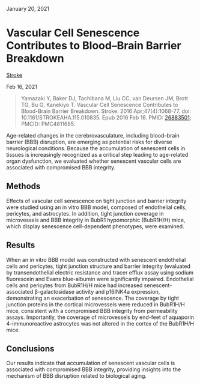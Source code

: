 January 20, 2021

# Vascular Cell Senescence Contributes to Blood–Brain Barrier Breakdown

[Stroke](https://www.ahajournals.org/doi/10.1161/STROKEAHA.115.010835)

Feb 16, 2021

> Yamazaki Y, Baker DJ, Tachibana M, Liu CC, van Deursen JM, Brott TG, Bu G,
> Kanekiyo T. Vascular Cell Senescence Contributes to Blood-Brain Barrier
> Breakdown. Stroke. 2016 Apr;47(4):1068-77. doi: 10.1161/STROKEAHA.115.010835.
> Epub 2016 Feb 16. PMID: [26883501](https://pubmed.ncbi.nlm.nih.gov/26883501);
> PMCID: PMC4811685.

Age-related changes in the cerebrovasculature, including blood–brain barrier
(BBB) disruption, are emerging as potential risks for diverse neurological
conditions. Because the accumulation of senescent cells in tissues is
increasingly recognized as a critical step leading to age-related organ
dysfunction, we evaluated whether senescent vascular cells are associated with
compromised BBB integrity.

## Methods

Effects of vascular cell senescence on tight junction and barrier integrity were
studied using an in vitro BBB model, composed of endothelial cells, pericytes,
and astrocytes. In addition, tight junction coverage in microvessels and BBB
integrity in BubR1 hypomorphic (BubR1H/H) mice, which display senescence
cell-dependent phenotypes, were examined.

## Results

When an in vitro BBB model was constructed with senescent endothelial cells and
pericytes, tight junction structure and barrier integrity (evaluated by
transendothelial electric resistance and tracer efflux assay using sodium
fluorescein and Evans blue-albumin were significantly impaired. Endothelial
cells and pericytes from BubR1H/H mice had increased senescent-associated
β-galactosidase activity and p16INK4a expression, demonstrating an exacerbation
of senescence. The coverage by tight junction proteins in the cortical
microvessels were reduced in BubR1H/H mice, consistent with a compromised BBB
integrity from permeability assays. Importantly, the coverage of microvessels by
end-feet of aquaporin 4–immunoreactive astrocytes was not altered in the cortex
of the BubR1H/H mice.

## Conclusions

Our results indicate that accumulation of senescent vascular cells is associated
with compromised BBB integrity, providing insights into the mechanism of BBB
disruption related to biological aging.
